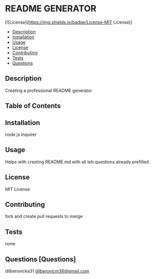 # README GENERATOR

[![License](https://img.shields.io/badge/License-MIT License)]

- [Description](#Description)
- [Installation](#Installation)
- [Usage](#Usage)
- [License](#License)
- [Contributing](#Contributing)
- [Tests](#Tests)
- [Questions](#Questions)

## Description

Creating a professional README generator

## Table of Contents

## Installation

node js inquirer

## Usage

Helps with cresting README.md with all teh questions already prefilled.

## License

MIT License

## Contributing

fork and create pull requests to merge

## Tests

none

## Questions [Questions]

dilberovicka31
dilberovicm36@gmail.com
